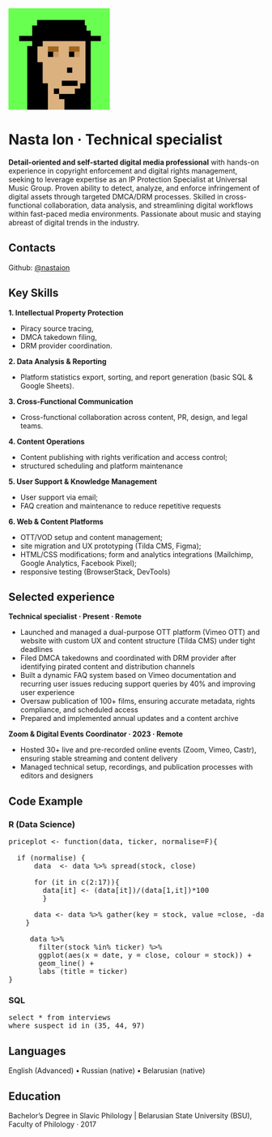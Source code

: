 <img src="ion.jpg" alt="Digital Avatar - Nasta Ion" width="200" height="200">

# Nasta Ion · Technical specialist

__Detail-oriented and self-started digital media professional__ with hands-on experience in copyright enforcement and digital rights management, seeking to leverage expertise as an IP Protection Specialist at Universal Music Group. Proven ability to detect, analyze, and enforce infringement of digital assets through targeted DMCA/DRM processes. Skilled in cross-functional collaboration, data analysis, and streamlining digital workflows within fast-paced media environments. Passionate about music and staying abreast of digital trends in the industry.

## Contacts
Github: [@nastaion](http://github.com/nastaion/)


## Key Skills
__1. Intellectual Property Protection__  
+ Piracy source tracing, 
+ DMCA takedown filing, 
+ DRM provider coordination.

__2. Data Analysis & Reporting__  
+ Platform statistics export, sorting, and report generation (basic SQL & Google Sheets).

__3. Cross-Functional Communication__  
+ Cross-functional collaboration across content, PR, design, and legal teams.

__4. Content Operations__  
+ Сontent publishing with rights verification and access control; 
+ structured scheduling and platform maintenance

__5. User Support & Knowledge Management__  
+ User support via email; 
+ FAQ creation and maintenance to reduce repetitive requests

__6. Web & Content Platforms__  
+ OTT/VOD setup and content management; 
+ site migration and UX prototyping (Tilda CMS, Figma); 
+ HTML/CSS modifications; form and analytics integrations (Mailchimp, Google Analytics, Facebook Pixel); 
+ responsive testing (BrowserStack, DevTools)

## Selected experience

__Technical specialist · Present · Remote__  
+ Launched and managed a dual-purpose OTT platform (Vimeo OTT) and website with custom UX and content structure (Tilda CMS) under tight deadlines
+ Filed DMCA takedowns and coordinated with DRM provider after identifying pirated content and distribution channels
+ Built a dynamic FAQ system based on Vimeo documentation and recurring user issues reducing support queries by 40% and improving user experience
+ Oversaw publication of 100+ films, ensuring accurate metadata, rights compliance, and scheduled access
+ Prepared and implemented annual updates and a content archive

__Zoom & Digital Events Coordinator · 2023 · Remote__  
+ Hosted 30+ live and pre-recorded online events (Zoom, Vimeo, Castr), ensuring stable streaming and content delivery
+ Managed technical setup, recordings, and publication processes with editors and designers

## Code Example 

### R (Data Science)

<pre>priceplot <- function(data, ticker, normalise=F){
    
  if (normalise) {
      data  <- data %>% spread(stock, close) 
      
      for (it in c(2:17)){
        data[it] <- (data[it])/(data[1,it])*100
        }
      
      data <- data %>% gather(key = stock, value =close, -date)
    }
    
     data %>%  
       filter(stock %in% ticker) %>%
       ggplot(aes(x = date, y = close, colour = stock)) +
       geom_line() +
       labs (title = ticker)
} </pre>

### SQL
<pre>
select * from interviews
where suspect_id in (35, 44, 97)
</pre>

## Languages
English (Advanced) • Russian (native) • Belarusian (native) 

## Education
Bachelor’s Degree in Slavic Philology | Belarusian State University (BSU), Faculty of Philology · 2017

